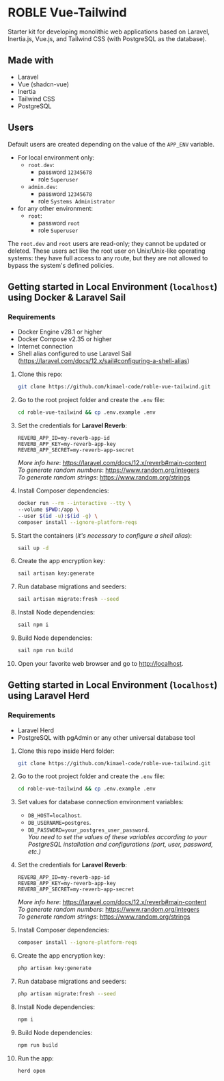 # ROBLE Vue-Tailwind

Starter kit for developing monolithic web applications based on Laravel, Inertia.js, Vue.js, and Tailwind CSS (with PostgreSQL as the database).

## Made with

- Laravel
- Vue (shadcn-vue)
- Inertia
- Tailwind CSS
- PostgreSQL

## Users

Default users are created depending on the value of the `APP_ENV` variable.

- For local environment only:
  - `root.dev`:
    - password `12345678`
    - role `Superuser`
  - `admin.dev`:
    - password `12345678`
    - role `Systems Administrator`
- for any other environment:
  - `root`:
    - password `root`
    - role `Superuser`

The `root.dev` and `root` users are read-only; they cannot be updated or deleted. These users act like the root user on Unix/Unix-like operating systems: they have full access to any route, but they are not allowed to bypass the system's defined policies.

## Getting started in Local Environment (`localhost`) using Docker & Laravel Sail

### Requirements

- Docker Engine v28.1 or higher
- Docker Compose v2.35 or higher
- Internet connection
- Shell alias configured to use Laravel Sail (<https://laravel.com/docs/12.x/sail#configuring-a-shell-alias>)

1. Clone this repo:

    ```sh
    git clone https://github.com/kimael-code/roble-vue-tailwind.git
    ```

2. Go to the root project folder and create the `.env` file:

    ```sh
    cd roble-vue-tailwind && cp .env.example .env
    ```

3. Set the credentials for **Laravel Reverb**:

    ```env
    REVERB_APP_ID=my-reverb-app-id
    REVERB_APP_KEY=my-reverb-app-key
    REVERB_APP_SECRET=my-reverb-app-secret
    ```

    *More info here*: <https://laravel.com/docs/12.x/reverb#main-content>  
    *To generate random numbers*: <https://www.random.org/integers>  
    *To generate random strings*: <https://www.random.org/strings>

4. Install Composer dependencies:

    ```sh
    docker run --rm --interactive --tty \
    --volume $PWD:/app \
    --user $(id -u):$(id -g) \
    composer install --ignore-platform-reqs
    ```

5. Start the containers (*it's necessary to configure a shell alias*):

    ```sh
    sail up -d
    ```

6. Create the app encryption key:

    ```sh
    sail artisan key:generate
    ```

7. Run database migrations and seeders:

    ```sh
    sail artisan migrate:fresh --seed
    ```

8. Install Node dependencies:

    ```sh
    sail npm i
    ```

9. Build Node dependencies:

    ```sh
    sail npm run build
    ```

10. Open your favorite web browser and go to <http://localhost>.

## Getting started in Local Environment (`localhost`) using Laravel Herd

### Requirements

- Laravel Herd
- PostgreSQL with pgAdmin or any other universal database tool

1. Clone this repo inside Herd folder:

    ```sh
    git clone https://github.com/kimael-code/roble-vue-tailwind.git
    ```

2. Go to the root project folder and create the `.env` file:

    ```sh
    cd roble-vue-tailwind && cp .env.example .env
    ```

3. Set values ​​for database connection environment variables:
    - `DB_HOST=localhost`.
    - `DB_USERNAME=postgres`.
    - `DB_PASSWORD=your_postgres_user_password`.  
    *You need to set the values of these variables according to your PostgreSQL installation and configurations (port, user, password, etc.)*

4. Set the credentials for **Laravel Reverb**:

    ```env
    REVERB_APP_ID=my-reverb-app-id
    REVERB_APP_KEY=my-reverb-app-key
    REVERB_APP_SECRET=my-reverb-app-secret
    ```

    *More info here*: <https://laravel.com/docs/12.x/reverb#main-content>  
    *To generate random numbers*: <https://www.random.org/integers>  
    *To generate random strings*: <https://www.random.org/strings>

5. Install Composer dependencies:

    ```sh
    composer install --ignore-platform-reqs
    ```

6. Create the app encryption key:

    ```sh
    php artisan key:generate
    ```

7. Run database migrations and seeders:

    ```sh
    php artisan migrate:fresh --seed
    ```

8. Install Node dependencies:

    ```sh
    npm i
    ```

9. Build Node dependencies:

    ```sh
    npm run build
    ```

10. Run the app:

    ```sh
    herd open
    ```
